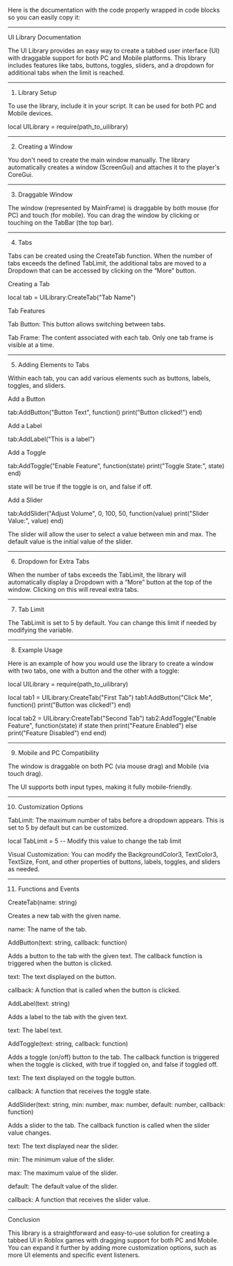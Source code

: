Here is the documentation with the code properly wrapped in code blocks so you can easily copy it:


---

UI Library Documentation

The UI Library provides an easy way to create a tabbed user interface (UI) with draggable support for both PC and Mobile platforms. This library includes features like tabs, buttons, toggles, sliders, and a dropdown for additional tabs when the limit is reached.


---

1. Library Setup

To use the library, include it in your script. It can be used for both PC and Mobile devices.

local UILibrary = require(path_to_uilibrary)


---

2. Creating a Window

You don't need to create the main window manually. The library automatically creates a window (ScreenGui) and attaches it to the player's CoreGui.


---

3. Draggable Window

The window (represented by MainFrame) is draggable by both mouse (for PC) and touch (for mobile). You can drag the window by clicking or touching on the TabBar (the top bar).


---

4. Tabs

Tabs can be created using the CreateTab function. When the number of tabs exceeds the defined TabLimit, the additional tabs are moved to a Dropdown that can be accessed by clicking on the “More” button.

Creating a Tab

local tab = UILibrary:CreateTab("Tab Name")

Tab Features

Tab Button: This button allows switching between tabs.

Tab Frame: The content associated with each tab. Only one tab frame is visible at a time.



---

5. Adding Elements to Tabs

Within each tab, you can add various elements such as buttons, labels, toggles, and sliders.

Add a Button

tab:AddButton("Button Text", function()
    print("Button clicked!")
end)

Add a Label

tab:AddLabel("This is a label")

Add a Toggle

tab:AddToggle("Enable Feature", function(state)
    print("Toggle State:", state)
end)

state will be true if the toggle is on, and false if off.


Add a Slider

tab:AddSlider("Adjust Volume", 0, 100, 50, function(value)
    print("Slider Value:", value)
end)

The slider will allow the user to select a value between min and max. The default value is the initial value of the slider.



---

6. Dropdown for Extra Tabs

When the number of tabs exceeds the TabLimit, the library will automatically display a Dropdown with a “More” button at the top of the window. Clicking on this will reveal extra tabs.


---

7. Tab Limit

The TabLimit is set to 5 by default. You can change this limit if needed by modifying the variable.


---

8. Example Usage

Here is an example of how you would use the library to create a window with two tabs, one with a button and the other with a toggle:

local UILibrary = require(path_to_uilibrary)

local tab1 = UILibrary:CreateTab("First Tab")
tab1:AddButton("Click Me", function()
    print("Button was clicked!")
end)

local tab2 = UILibrary:CreateTab("Second Tab")
tab2:AddToggle("Enable Feature", function(state)
    if state then
        print("Feature Enabled")
    else
        print("Feature Disabled")
    end
end)


---

9. Mobile and PC Compatibility

The window is draggable on both PC (via mouse drag) and Mobile (via touch drag).

The UI supports both input types, making it fully mobile-friendly.



---

10. Customization Options

TabLimit: The maximum number of tabs before a dropdown appears. This is set to 5 by default but can be customized.


local TabLimit = 5 -- Modify this value to change the tab limit

Visual Customization: You can modify the BackgroundColor3, TextColor3, TextSize, Font, and other properties of buttons, labels, toggles, and sliders as needed.



---

11. Functions and Events

CreateTab(name: string)

Creates a new tab with the given name.

name: The name of the tab.


AddButton(text: string, callback: function)

Adds a button to the tab with the given text. The callback function is triggered when the button is clicked.

text: The text displayed on the button.

callback: A function that is called when the button is clicked.


AddLabel(text: string)

Adds a label to the tab with the given text.

text: The label text.


AddToggle(text: string, callback: function)

Adds a toggle (on/off) button to the tab. The callback function is triggered when the toggle is clicked, with true if toggled on, and false if toggled off.

text: The text displayed on the toggle button.

callback: A function that receives the toggle state.


AddSlider(text: string, min: number, max: number, default: number, callback: function)

Adds a slider to the tab. The callback function is called when the slider value changes.

text: The text displayed near the slider.

min: The minimum value of the slider.

max: The maximum value of the slider.

default: The default value of the slider.

callback: A function that receives the slider value.



---

Conclusion

This library is a straightforward and easy-to-use solution for creating a tabbed UI in Roblox games with dragging support for both PC and Mobile. You can expand it further by adding more customization options, such as more UI elements and specific event listeners.

